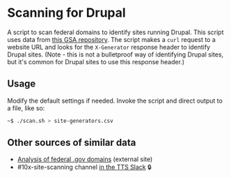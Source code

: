 # Scanning for Drupal 

A script to scan federal domains to identify sites running Drupal. This script uses data from [this GSA repository](https://github.com/GSA/data). The script makes a `curl` request to a website URL and looks for the `X-Generator` response header to identify Drupal sites. (Note - this is not a bulletproof way of identifying Drupal sites, but it's common for Drupal sites to use this response header.)

## Usage

Modify the default settings if needed. Invoke the script and direct output to a file, like so:

```bash
~$ ./scan.sh > site-generators.csv
```

## Other sources of similar data

* [Analysis of federal .gov domains](https://ben.balter.com/2021-analysis-of-federal-dotgov-domains/) (external site)
* #10x-site-scanning channel [in the TTS Slack](https://gsa-tts.slack.com/archives/CJ9JT2F2T/p1605210554253700) :lock: